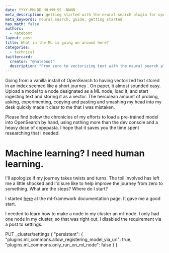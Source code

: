 ```yaml
---
date: YYYY-MM-DD HH:MM:SS -NNNN
meta_description: getting started with the neural search plugin for opensearch
meta_keywords: neural search, guide, getting started
has_math: false
authors:
  - nateboot
layout: post
title: What in the ML is going on around here?
categories:
  - technical
twittercard:
  creator: "@nateboot"
  description: "From zero to vectorizing text with the neural search plugin. "
---
```

G﻿oing from a vanilla install of OpenSearch to having vectorized text stored in an index seemed like a short journey . On paper, it almost sounded easy. Upload a model to a node designated as a ML node, load it, and start ingesting text and storing it as a vector. T﻿he herculean amount of probing, asking, experimenting, copying and pasting and smashing my head into my desk quickly made it clear to me that I was mistaken. 

P﻿lease find below the chronicles of my efforts to load a pre-trained model into OpenSearch by hand, using nothing more than the dev console and a heavy dose of copypasta. I hope that it saves you the time spent researching that I needed.

# Machine learning? I need human learning.

I﻿'ll apologize if my journey takes twists and turns. The toil involved has left me a little shocked and I'd sure like to help improve the journey from zero to something. What are the steps? Where do I start? 

I﻿ started [here](https://opensearch.org/docs/latest/ml-commons-plugin/ml-framework/) at the ml-framework documentation page. It gave me a good start. 

I needed to learn how to make a node in my cluster an ml-node. I only had one node in my cluster, so that was right out. I disabled the requirement via a post to settings.  

PUT _cluster/settings
{
  "persistent": {
      "plugins.ml_commons.allow_registering_model_via_url": true,
      "plugins.ml_commons.only_run_on_ml_node": false
  }
}


﻿ 
